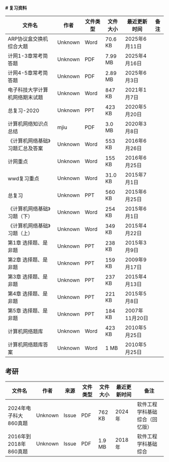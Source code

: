 **# 复习资料**

文件名|作者|文件类型|文件大小|最近更新时间|备注
---|---|---|---|---|---
ARP协议盒交换机综合大题|Unknown|Word|70.6 KB|2025年6月11日
计网1-3章常考简答题|Unknown|PDF|7.99 MB|2025年4月16日
计网4-5章常考简答题|Unknown|PDF|2.89 MB|2025年6月3日
电子科技大学计算机网络期末试题|Unknown|Word|847 KB|2021年1月7日
总复习-2020|Unknown|PPT|423 KB|2020年5月20日
计算机网络知识点总结|mjiu|PDF|3.0 MB|2020年3月8日
《计算机网络基础》习题汇总及答案|Unknown|Word|553 KB|2016年6月26日
计网重点|Unknown|Word|155 KB|2016年6月25日
wwd复习重点|Unknown|Word|31.0 KB|2015年7月1日
总复习|Unknown|PPT|560 KB|2015年6月25日
《计算机网络基础》习题（下）|Unknown|Word|254 KB|2015年6月1日
《计算机网络基础》习题（上）|Unknown|Word|349 KB|2015年4月22日
第1章 选择题、是非题|Unknown|PPT|238 KB|2015年3月9日
第2章 选择题、是非题|Unknown|PPT|159 KB|2009年9月17日
第3章 选择题、是非题|Unknown|PPT|237 KB|2015年4月13日
第4章 选择题、是非题|Unknown|PPT|221 KB|2015年5月8日
第5章 选择题、是非题|Unknown|PPT|184 KB|2007年11月20日
计算机网络题库|Unknown|Word|423 KB|2010年5月25日
计算机网络题库答案|Unknown|Word|1 MB|2010年5月25日


## 考研

文件名|作者|来源|文件类型|文件大小|最近更新时间|备注
---|---|---|---|---|---|---
2024年电子科大860真题|Unknown|Issue|PDF|762 KB|2024年|软件工程学科基础综合（回忆版）
2016年到2018年860真题|Unknown|Issue|PDF|1.9 MB|2018年|软件工程学科基础综合

